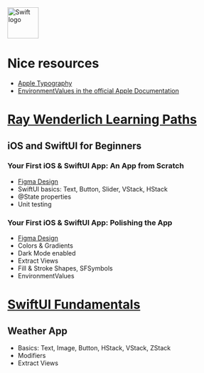 <img src="https://swift.org/assets/images/swift.svg" alt="Swift logo" height="70" >

# Nice resources
* [Apple Typography](https://developer.apple.com/design/human-interface-guidelines/foundations/typography/)
* [EnvironmentValues in the official Apple Documentation](https://developer.apple.com/documentation/swiftui/environmentvalues)

# [Ray Wenderlich Learning Paths](https://www.raywenderlich.com/ios/paths/learn)

## iOS and SwiftUI for Beginners

### Your First iOS & SwiftUI App: An App from Scratch
* [Figma Design](https://www.figma.com/file/3MBMeYd2hP4rajTbHnZL0z/Bullseye?node-id=0%3A1)
* SwiftUI basics: Text, Button, Slider, VStack, HStack
* @State properties
* Unit testing

### Your First iOS & SwiftUI App: Polishing the App
* [Figma Design](https://www.figma.com/file/3MBMeYd2hP4rajTbHnZL0z/Bullseye?node-id=0%3A1)
* Colors & Gradients
* Dark Mode enabled
* Extract Views
* Fill & Stroke Shapes, SFSymbols
* EnvironmentValues


# [SwiftUI Fundamentals](https://youtu.be/b1oC7sLIgpI?si=bXl6gPqR0uUHDnQ5)

## Weather App
* Basics: Text, Image, Button, HStack, VStack, ZStack 
* Modifiers
* Extract Views